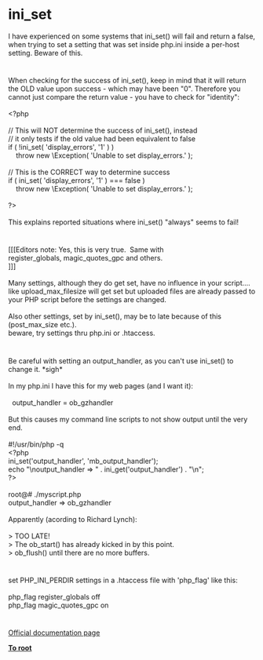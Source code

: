 # ini_set




<div class="phpcode"><span class="html">
I have experienced on some systems that ini_set() will fail and return a false, when trying to set a setting that was set inside php.ini inside a per-host setting. Beware of this.</span>
</div>
  

#


<div class="phpcode"><span class="html">
When checking for the success of ini_set(), keep in mind that it will return the OLD value upon success - which may have been &quot;0&quot;. Therefore you cannot just compare the return value - you have to check for &quot;identity&quot;:<br><br><span class="default">&lt;?php<br><br></span><span class="comment">// This will NOT determine the success of ini_set(), instead<br>// it only tests if the old value had been equivalent to false<br></span><span class="keyword">if ( !</span><span class="default">ini_set</span><span class="keyword">( </span><span class="string">&apos;display_errors&apos;</span><span class="keyword">, </span><span class="string">&apos;1&apos; </span><span class="keyword">) ) <br>&#xA0; &#xA0; throw new \</span><span class="default">Exception</span><span class="keyword">( </span><span class="string">&apos;Unable to set display_errors.&apos; </span><span class="keyword">);<br><br></span><span class="comment">// This is the CORRECT way to determine success<br></span><span class="keyword">if ( </span><span class="default">ini_set</span><span class="keyword">( </span><span class="string">&apos;display_errors&apos;</span><span class="keyword">, </span><span class="string">&apos;1&apos; </span><span class="keyword">) === </span><span class="default">false </span><span class="keyword">) <br>&#xA0; &#xA0; throw new \</span><span class="default">Exception</span><span class="keyword">( </span><span class="string">&apos;Unable to set display_errors.&apos; </span><span class="keyword">);&#xA0; &#xA0; <br><br></span><span class="default">?&gt;<br></span><br>This explains reported situations where ini_set() &quot;always&quot; seems to fail!</span>
</div>
  

#


<div class="phpcode"><span class="html">
[[[Editors note: Yes, this is very true.&#xA0; Same with 
<br>register_globals, magic_quotes_gpc and others.
<br>]]]
<br>
<br>Many settings, although they do get set, have no influence in your script.... like upload_max_filesize will get set but uploaded files are already passed to your PHP script before the settings are changed.
<br>
<br>Also other settings, set by ini_set(), may be to late because of this (post_max_size etc.).
<br>beware, try settings thru php.ini or .htaccess.</span>
</div>
  

#


<div class="phpcode"><span class="html">
Be careful with setting an output_handler, as you can&apos;t use ini_set() to change it. *sigh*<br><br>In my php.ini I have this for my web pages (and I want it): <br><br>&#xA0; output_handler = ob_gzhandler<br><br>But this causes my command line scripts to not show output until the very end.<br><br>#!/usr/bin/php -q<br><span class="default">&lt;?php<br>ini_set</span><span class="keyword">(</span><span class="string">&apos;output_handler&apos;</span><span class="keyword">, </span><span class="string">&apos;mb_output_handler&apos;</span><span class="keyword">);<br>echo </span><span class="string">&quot;\noutput_handler =&gt; &quot; </span><span class="keyword">. </span><span class="default">ini_get</span><span class="keyword">(</span><span class="string">&apos;output_handler&apos;</span><span class="keyword">) . </span><span class="string">&quot;\n&quot;</span><span class="keyword">;<br></span><span class="default">?&gt;<br></span><br>root@# ./myscript.php<br>output_handler =&gt; ob_gzhandler<br><br>Apparently (acording to Richard Lynch):<br><br>&gt; TOO LATE!<br>&gt; The ob_start() has already kicked in by this point.<br>&gt; ob_flush() until there are no more buffers.</span>
</div>
  

#


<div class="phpcode"><span class="html">
set PHP_INI_PERDIR settings in a .htaccess file with &apos;php_flag&apos; like this:<br><br>php_flag register_globals off<br>php_flag magic_quotes_gpc on</span>
</div>
  

#

[Official documentation page](https://www.php.net/manual/en/function.ini-set.php)

**[To root](/)**